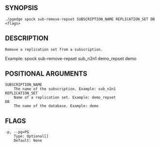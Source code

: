 ## SYNOPSIS
    ./pgedge spock sub-remove-repset SUBSCRIPTION_NAME REPLICATION_SET DB <flags>
 
## DESCRIPTION
    Remove a replication set from a subscription. 

Example: spock sub-remove-repset sub_n2n1 demo_repset demo
 
## POSITIONAL ARGUMENTS
    SUBSCRIPTION_NAME
        The name of the subscription. Example: sub_n2n1
    REPLICATION_SET
        Name of a replication set. Example: demo_repset
    DB
        The name of the database. Example: demo
 
## FLAGS
    -p, --pg=PG
        Type: Optional[]
        Default: None

